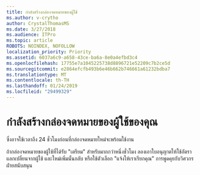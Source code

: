 ```yaml
---
title: กำลังสร้างกล่องจดหมายของผู้ใช้
ms.author: v-crytho
author: CrystalThomasMS
ms.date: 3/27/2018
ms.audience: ITPro
ms.topic: article
ROBOTS: NOINDEX, NOFOLLOW
localization_priority: Priority
ms.assetid: 6037a6c9-a658-43ce-ba6a-8e0a4efbd3c4
ms.openlocfilehash: 17755e7a1045225738d8896721e52209c7b2ce5d
ms.sourcegitcommit: e2864efcfb493b6e46b662b746661a61232bdba7
ms.translationtype: MT
ms.contentlocale: th-TH
ms.lasthandoff: 01/24/2019
ms.locfileid: "29499329"
---
```

# <a name="your-users-mailbox-is-being-created"></a>กำลังสร้างกล่องจดหมายของผู้ใช้ของคุณ

ซึ่งอาจใช้เวลาถึง 24 ชั่วโมงก่อนที่กล่องจดหมายใหม่จะพร้อมใช้งาน
  
ถ้ากล่องจดหมายของผู้ใช้ที่ได้รับ "เตรียม" สำหรับมากกว่าหนึ่งชั่วโมง ลองเอาใบอนุญาตให้ใช้อัตราแลกเปลี่ยนจากผู้ใช้ และใหม่เพิ่มนั้นกลับ หรือใช้ตัวเลือก "แจ้งให้เราเรียกคุณ" การพูดคุยกับวิศวกรฝ่ายสนับสนุน
  

